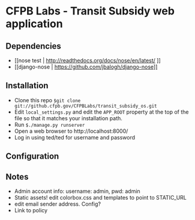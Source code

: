 # CFPB Labs - Transit Subsidy web application


## Dependencies
 - [[nose test | http://readthedocs.org/docs/nose/en/latest/ ]]
 - [[django-nose | https://github.com/jbalogh/django-nose]]


## Installation
 - Clone this repo ```$git clone git://github.cfpb.gov/CFPBLabs/transit_subsidy_os.git```
 - Edit ```local_settings.py``` and edit the ```APP_ROOT``` property at the top of the
   file so that it matches your installation path.
 - Run ```$./manage.py runserver```
 - Open a web browser to http://localhost:8000/
 - Log in using ted/ted for username and password


## Configuration

## Notes
 - Admin account info: username: admin, pwd: admin
 - Static assets!  edit colorbox.css and templates to point to STATIC_URL
 - edit email sender address.  Config?
 - Link to policy



